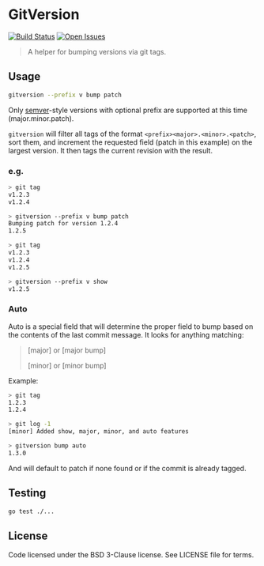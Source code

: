 # GitVersion
[![Build Status][wercker-image]][wercker-url] [![Open Issues][issues-image]][issues-url]

> A helper for bumping versions via git tags.

## Usage

```bash
gitversion --prefix v bump patch
```

Only [semver](http://semver.org/)-style versions with optional prefix are
supported at this time (major.minor.patch).

`gitversion` will filter all tags of the format
`<prefix><major>.<minor>.<patch>`, sort them, and increment the requested
field (patch in this example) on the largest version. It then tags the
current revision with the result.

### e.g.

```bash
> git tag
v1.2.3
v1.2.4

> gitversion --prefix v bump patch
Bumping patch for version 1.2.4
1.2.5

> git tag
v1.2.3
v1.2.4
v1.2.5

> gitversion --prefix v show
v1.2.5
```

### Auto

Auto is a special field that will determine the proper field to bump
based on the contents of the last commit message.  It looks for anything matching:

> [major] or [major bump]
>
> [minor] or [minor bump]

Example:
```bash
> git tag
1.2.3
1.2.4

> git log -1
[minor] Added show, major, minor, and auto features

> gitversion bump auto
1.3.0
```

And will default to patch if none found or if the commit is already tagged.

## Testing

```bash
go test ./...
```

## License

Code licensed under the BSD 3-Clause license. See LICENSE file for terms.

[issues-image]: https://img.shields.io/github/issues/screwdriver-cd/gitversion.svg
[issues-url]: https://github.com/screwdriver-cd/gitversion/issues
[wercker-image]: https://app.wercker.com/status/28e7d21d5c6bfe687a26689ea48e53a7
[wercker-url]: https://app.wercker.com/project/bykey/28e7d21d5c6bfe687a26689ea48e53a7
